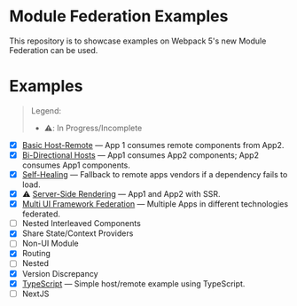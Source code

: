 # Module Federation Examples

This repository is to showcase examples on Webpack 5's new Module Federation can be used.

# Examples

> Legend:
>
> - ⚠️: In Progress/Incomplete

- [x] [Basic Host-Remote](./basic-host-remote/README.md) &mdash; App 1 consumes remote components from App2.
- [x] [Bi-Directional Hosts](./bi-directional/README.md) &mdash; App1 consumes App2 components; App2 consumes App1 components.
- [x] [Self-Healing](./self-healing/README.md) &mdash; Fallback to remote apps vendors if a dependency fails to load.
- [x] ⚠️ [Server-Side Rendering](./server-side-rendering/README.md) &mdash; App1 and App2 with SSR.
- [x] [Multi UI Framework Federation](./comprehensive-demo/README.md) &mdash; Multiple Apps in different technologies federated.
- [ ] Nested Interleaved Components
- [x] Share State/Context Providers
- [ ] Non-UI Module
- [x] Routing
- [ ] Nested
- [x] Version Discrepancy
- [x] [TypeScript](./typescript/README.md) &mdash; Simple host/remote example using TypeScript.
- [ ] NextJS
